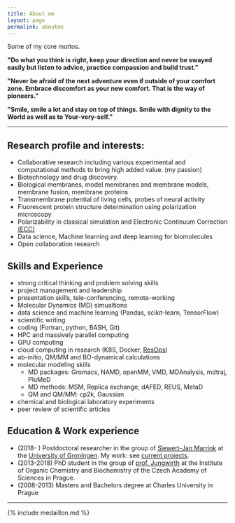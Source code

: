 ```yaml
---
title: About me
layout: page
permalink: aboutme
---
```


Some of my core mottos.

**"Do what you think is right, 
   keep your direction and 
   never be swayed easily 
   but
   listen to advice,
   practice compassion and
   build trust."**
   
**"Never be afraid of the next adventure 
   even if outside of your comfort zone.
   Embrace discomfort as your new comfort.
   That is the way of pioneers."**

**"Smile, smile a lot
   and stay on top of things.
   Smile with dignity 
   to the World 
   as well as 
   to Your-very-self."**


<HR>
	

## Research profile and interests:

-   Collaborative research including various 
experimental and computational methods 
to bring high added value. (my passion)
-   Biotechnology and drug discovery.
-   Biological membranes, model membranes and membrane models, membrane fusion, membrane proteins
-   Transmembrane potential of living cells, probes of neural activity
-   Fluorescent protein structure determination using polarization microscopy
-   Polarizability in classical simulation and Electronic Continuum Correction [(ECC)](blog/ECC-post)
-   Data science, Machine learning and deep learning for biomolecules
-   Open collaboration research



## Skills and Experience

-   strong critical thinking and problem solving skills
-   project management and leadership
-   presentation skills, tele-conferencing, remote-working
-   Molecular Dynamics (MD) simualtions
-   data science and machine learning (Pandas, scikit-learn, TensorFlow)
-   scientific writing
-   coding (Fortran, python, BASH, Git)
-   HPC and massively parallel computing
-   GPU computing
-   cloud computing in research (K8S, Docker, [ResOps](https://tsi-ccdoc.readthedocs.io/en/external/ResOps/2019/Agenda-2019.html))
-   ab-initio, QM/MM and BO-dynamical calculations
-   molecular modeling skills
    -   MD packages: Gromacs, NAMD, openMM, VMD, MDAnalysis, mdtraj, PluMeD
    -   MD methods: MSM, Replica exchange, dAFED, REUS, MetaD
    -   QM and QM/MM: cp2k, Gaussian
-   chemical and biological laboratory experiments
-   peer review of scientific articles


	

## Education & Work experience

-   (2018- ) Postdoctoral researcher in the group of [Siewert-Jan Marrink](http://cgmartini.nl/)
at the [University of Groningen](https://www.rug.nl/). 
My work: see [current projects](projects).
-   (2013-2018) PhD student in the group of [prof. Jungwirth](http://jungwirth.uochb.cas.cz/) 
at the Institute of Organic Chemistry and Biochemistry of the Czech Academy of Sciences in Prague.
-   (2008-2013) Masters and Bachelors degree at Charles University in Prague


<HR>

{% include medaillon.md %}

